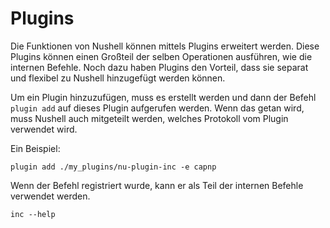 # Plugins

Die Funktionen von Nushell können mittels Plugins erweitert werden. Diese Plugins können einen Großteil der selben Operationen ausführen, wie die internen Befehle. Noch dazu haben Plugins den Vorteil, dass sie separat und flexibel zu Nushell hinzugefügt werden können.

Um ein Plugin hinzuzufügen, muss es erstellt werden und dann der Befehl `plugin add` auf dieses Plugin aufgerufen werden. Wenn das getan wird, muss Nushell auch mitgeteilt werden, welches Protokoll vom Plugin verwendet wird.

Ein Beispiel:

```nu
plugin add ./my_plugins/nu-plugin-inc -e capnp
```

Wenn der Befehl registriert wurde, kann er als Teil der internen Befehle verwendet werden.

```nu
inc --help
```
